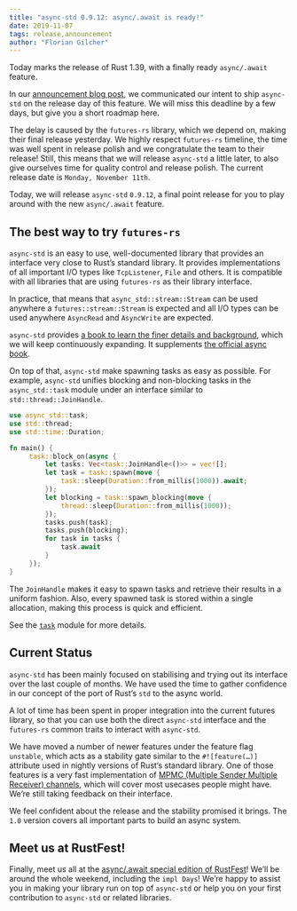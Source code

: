 ```yaml
---
title: "async-std 0.9.12: async/.await is ready!"
date: 2019-11-07
tags: release,announcement
author: "Florian Gilcher"
---
```


Today marks the release of Rust 1.39, with a finally ready `async/.await` feature.

In our [announcement blog post](https://async.rs/blog/announcing-async-std/), we communicated our intent to ship `async-std` on the release day of this feature. We will miss this deadline by a few days, but give you a short roadmap here.

The delay is caused by the `futures-rs` library, which we depend on, making their final release yesterday. We highly respect `futures-rs` timeline, the time was well spent in release polish and we congratulate the team to their release! Still, this means that we will release `async-std` a little later, to also give ourselves time for quality control and release polish. The current release date is `Monday, November 11th`.

Today, we will release `async-std` `0.9.12`, a final point release for you to play around with the new `async/.await` feature.

## The best way to try `futures-rs`

`async-std` is an easy to use, well-documented library that provides an interface very close to Rust’s standard library. It provides implementations of all important I/O types like `TcpListener`, `File` and others. It is compatible with all libraries that are using `futures-rs` as their library interface.

In practice, that means that `async_std::stream::Stream` can be used anywhere a `futures::stream::Stream` is expected and all I/O types can be used anywhere `AsyncRead` and `AsyncWrite` are expected.

`async-std` provides [a book to learn the finer details and background](https://book.async.rs), which we will keep continuously expanding. It supplements [the official async book](https://rust-lang.github.io/async-book/).

On top of that, `async-std` make spawning tasks as easy as possible. For example, `async-std` unifies blocking and non-blocking tasks in the `async_std::task` module under an interface similar to `std::thread::JoinHandle`.

```rust
use async_std::task;
use std::thread;
use std::time::Duration;

fn main() {
     task::block_on(async {
         let tasks: Vec<task::JoinHandle<()>> = vec![];
         let task = task::spawn(move {
             task::sleep(Duration::from_millis(1000)).await;
         });
         let blocking = task::spawn_blocking(move {
             thread::sleep(Duration::from_millis(1000));
         });
         tasks.push(task);
         tasks.push(blocking);
         for task in tasks {
             task.await
         }
     });
}
```

The `JoinHandle` makes it easy to spawn tasks and retrieve their results in a uniform fashion. Also, every spawned task is stored within a single allocation, making this process is quick and efficient.

See the [`task`](https://docs.rs/async-std/latest/async_std/task/index.html) module for more details.

## Current Status

`async-std` has been mainly focused on stabilising and trying out its interface over the last couple of months. We have used the time to gather confidence in our concept of the port of Rust’s `std` to the async world.

A lot of time has been spent in proper integration into the current futures library, so that you can use both the direct `async-std` interface and the `futures-rs` common traits to interact with `async-std`.

We have moved a number of newer features under the feature flag `unstable`, which acts as a stability gate similar to the `#![feature(…)]` attribute used in nightly versions of Rust’s standard library. One of those features is a very fast implementation of [MPMC (Multiple Sender Multiple Receiver) channels](https://docs.rs/async-std/latest/async_std/sync/fn.channel.html), which will cover most usecases people might have. We’re still taking feedback on their interface.

We feel confident about the release and the stability promised it brings. The `1.0` version covers all important parts to build an async system.

## Meet us at RustFest!

Finally, meet us all at the [async/.await special edition of RustFest](https://twitter.com/RustFest/status/1192450042084376576)! We’ll be around the whole weekend, including the `impl Days`! We’re happy to assist you in making your library run on top of `async-std` or help you on your first contribution to `async-std` or related libraries.

